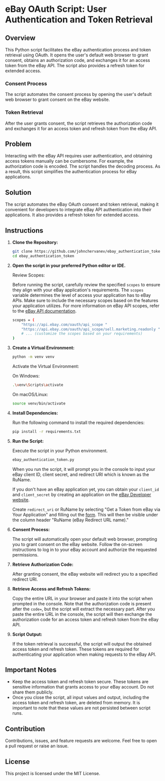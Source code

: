 # eBay OAuth Script: User Authentication and Token Retrieval

## Overview

This Python script facilitates the eBay authentication process and token retrieval using OAuth. It opens the user's default web browser to grant consent, obtains an authorization code, and exchanges it for an access token from the eBay API. The script also provides a refresh token for extended access.

### Consent Process

The script automates the consent process by opening the user's default web browser to grant consent on the eBay website.

### Token Retrieval

After the user grants consent, the script retrieves the authorization code and exchanges it for an access token and refresh token from the eBay API.

## Problem

Interacting with the eBay API requires user authentication, and obtaining access tokens manually can be cumbersome. For example, the authorization code is encoded. The script handles the decoding process. As a result, this script simplifies the authentication process for eBay applications.

## Solution

The script automates the eBay OAuth consent and token retrieval, making it convenient for developers to integrate eBay API authentication into their applications. It also provides a refresh token for extended access.

## Instructions

1. **Clone the Repository:**

    ```bash
    git clone https://github.com/johnchervanev/ebay_authentication_token
    cd ebay_authentication_token
    ```

2. **Open the script in your preferred Python editor or IDE.**

    Review Scopes:

    Before running the script, carefully review the specified `scopes` to ensure they align with your eBay application's requirements. The `scopes` variable determines the level of access your application has to eBay APIs. Make sure to include the necessary scopes based on the features your application utilizes. For more information on eBay API scopes, refer to the [eBay API documentation](https://developer.ebay.com/tools/api-scopes).

    ```bash
    scopes = (
        "https://api.ebay.com/oauth/api_scope "
        "https://api.ebay.com/oauth/api_scope/sell.marketing.readonly "
        # ... (customize the scopes based on your requirements)
    )
    ```

3. **Create a Virtual Environment:**

    ```bash
    python -m venv venv
    ```

    Activate the Virtual Environment:

    On Windows:

    ```bash
    .\venv\Scripts\activate
    ```

    On macOS/Linux:

    ```bash
    source venv/bin/activate
    ```

4. **Install Dependencies:**

    Run the following command to install the required dependencies:

    ```bash
    pip install -r requirements.txt
    ```

5. **Run the Script:**

    Execute the script in your Python environment.

    ```bash
    ebay_authentication_token.py
    ```

    When you run the script, it will prompt you in the console to input your eBay client ID, client secret, and redirect URI which is known as the RuName.

    If you don't have an eBay application yet, you can obtain your `client_id` and `client_secret` by creating an application on the [eBay Developer website](https://developer.ebay.com/my/keys).

    Create `redirect_uri` or RuName by selecting "Get a Token from eBay via Your Application" and filling out the [form](https://developer.ebay.com/my/auth/?env=production&index=0). This will then be visible under the column header "RuName (eBay Redirect URL name)."

7. **Consent Process:**

    The script will automatically open your default web browser, prompting you to grant consent on the eBay website. Follow the on-screen instructions to log in to your eBay account and authorize the requested permissions.

8. **Retrieve Authorization Code:**

    After granting consent, the eBay website will redirect you to a specified redirect URI.

9. **Retrieve Access and Refresh Tokens:**

    Copy the entire URL in your browser and paste it into the script when prompted in the console. Note that the authorization code is present after the `code=`, but the script will extract the necessary part. After you paste the entire URL in the console, the script will then exchange the authorization code for an access token and refresh token from the eBay API.

10. **Script Output:**

    If the token retrieval is successful, the script will output the obtained access token and refresh token. These tokens are required for authenticating your application when making requests to the eBay API.

## Important Notes

- Keep the access token and refresh token secure. These tokens are sensitive information that grants access to your eBay account. Do not share them publicly.
- Once you close the script, all input values and output, including the access token and refresh token, are deleted from memory. It is important to note that these values are not persisted between script runs.

## Contribution

Contributions, issues, and feature requests are welcome. Feel free to open a pull request or raise an issue.

## License

This project is licensed under the MIT License.
